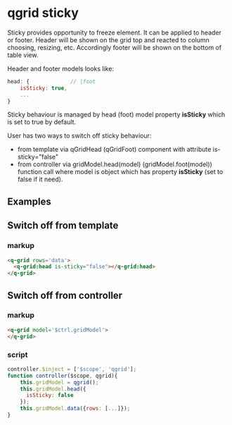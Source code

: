 # qgrid sticky

Sticky provides opportunity to freeze element.  It can be applied to header or footer. Header will be shown on the grid top and reacted to column choosing, resizing, etc. Accordingly footer will be shown on the bottom of table view.

Header and footer models looks like:

```javascript
head: {				// |foot
	isSticky: true,
	...
}
```

Sticky behaviour is managed by head (foot) model property **isSticky** which is set to true by default.

User has two ways to switch off sticky behaviour:
- from template via qGridHead (qGridFoot) component with attribute is-sticky="false"
- from controller via gridModel.head(model) (gridModel.foot(model)) function call where model is object which has property **isSticky** (set to false if it need).

## Examples

## Switch off from template

### markup
```html
<q-grid rows='data'>
  <q-grid:head is-sticky="false"></q-grid:head>
</q-grid>
```

## Switch off from controller

### markup
```html
<q-grid model='$ctrl.gridModel'>
</q-grid>
```

### script
```javascript
controller.$inject = ['$scope', 'qgrid'];
function controller($scope, qgrid){
    this.gridModel = qgrid();
    this.gridModel.head({
      isSticky: false
    });
    this.gridModel.data({rows: [...]});
}
```
